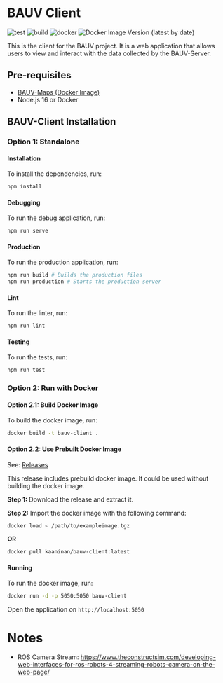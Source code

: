 # BAUV Client

![test](https://github.com/kaaninan/bauv-client/actions/workflows/test.yml/badge.svg)
![build](https://github.com/kaaninan/bauv-client/actions/workflows/build.yml/badge.svg)
![docker](https://github.com/kaaninan/bauv-client/actions/workflows/docker.yml/badge.svg)
![Docker Image Version (latest by date)](https://img.shields.io/docker/v/kaaninan/bauv-client?label=docker&sort=date)

This is the client for the BAUV project. It is a web application that allows users to view and interact with the data collected by the BAUV-Server.

## Pre-requisites

-   [BAUV-Maps (Docker Image)](https://github.com/kaaninan/BAUV-Maps/blob/master/USAGE.md)
-   Node.js 16 or Docker

## BAUV-Client Installation

### Option 1: Standalone

#### Installation

To install the dependencies, run:

```bash
npm install
```

#### Debugging

To run the debug application, run:

```bash
npm run serve
```

#### Production

To run the production application, run:

```bash
npm run build # Builds the production files
npm run production # Starts the production server
```

#### Lint

To run the linter, run:

```bash
npm run lint
```

#### Testing

To run the tests, run:

```bash
npm run test
```

### Option 2: Run with Docker

#### Option 2.1: Build Docker Image

To build the docker image, run:

```bash
docker build -t bauv-client .
```

#### Option 2.2: Use Prebuilt Docker Image

See: [Releases](https://github.com/kaaninan/BAUV-Client/releases)

This release includes prebuild docker image. It could be used without building the docker image.

**Step 1:** Download the release and extract it.

**Step 2:** Import the docker image with the following command:

```bash
docker load < /path/to/exampleimage.tgz
```

**OR**

```bash
docker pull kaaninan/bauv-client:latest
```

#### Running

To run the docker image, run:

```bash
docker run -d -p 5050:5050 bauv-client
```

Open the application on `http://localhost:5050`

# Notes

-   ROS Camera Stream: https://www.theconstructsim.com/developing-web-interfaces-for-ros-robots-4-streaming-robots-camera-on-the-web-page/

